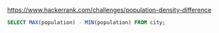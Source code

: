 https://www.hackerrank.com/challenges/population-density-difference

```SQL
SELECT MAX(population) - MIN(population) FROM city;
```
